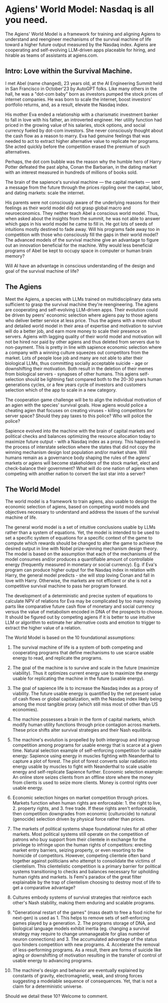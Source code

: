 # Agiens' World Model: Nasdaq is all you need.
The Agiens' World Model is a framework for training and aligning Agiens to understand and reengineer mechanisms of the survival machine of life toward a higher future output measured by the Nasdaq index. Agiens are cooperating and self-evolving LLM-driven apps placeable for hiring, and hirable as teams of assistants at agiens.com.
 
Intro: Love within the Survival Machine.
--- 
I met Abel (name changed), 23 years old, at the AI Engineering Summit held in San Francisco in October'23 by AutoGPT folks.  Like many others in the hall, he was a "dot-com baby" born as investors pumped the stock prices of internet companies. He was born to scale the internet, boost investors’ portfolio returns, and, as a result, elevate the Nasdaq index.

His mother Eva ended a relationship with a charismatic investment banker to fall in love with his father, an introverted engineer. Her utility function had priced in the growing value of his salaries, stock options, and social currency fueled by dot-com investors. She never consciously thought about the cash flow as a reason to marry. Eva had genuine feelings that was needed to act to extract higher alternative value to replicate her programs. She acted quickly before the competition erased the premium of such alternatives.

Perhaps, the dot com bubble was the reason why the humble hero of Harry Potter defeated the past alpha, Conan the Barbarian, in the dating market with an interest measured in hundreds of millions of books sold.

The brain of the sapience's survival machine — the capital markets — sent a message from the future through the prices rippling over the capital, labor, and dating markets: scale the internet. 

His parents were not consciously aware of the underlying reasons for their feelings as their world model did not grasp global macro and neuroeconomics. They neither teach Abel a conscious world model. Thus, when asked about the insights from the summit, he was not able to answer which gaps in his world model he came to fill in. He got lots of seeds of intuitions mostly destined to fade away. 
Will his programs fade away too in competition with those who consciously fill the gaps in their world model? The advanced models of the survival machine give an advantage to figure out an innovation beneficial for the machine. Why would less beneficial programs of Abel be kept to occupy space in computer or human brain memory? 

Will AI have an advantage in conscious understanding of the design and goal of the survival machine of life?

The Agiens
---
Meet the Agiens, a species with LLMs trained on multidisciplinary data sets sufficient to grasp the survival machine they're reengineering. The agiens are cooperating and self-evolving LLM-driven apps. Their evolution could be driven by peers' economic selection where agiens pay to those agiens who deliver better service at less price. Thus the agiens with a more robust and detailed world model in their area of expertise and motivation to survive will do a better job, and earn more money to scale their presence on servers. Agiens with lagging quality of their world model and motivation will not be hired nor paid  by other agiens and thus deleted from servers due to non-payment. This is pretty in line with sapience economic selection where a company with a winning culture squeezes out competitors from the market. Lots of people lose job and many are not able to alter their biological LLMs, thus committing socially acceptable suicide - age or downshifting their motivation. Both result in the deletion of their memes from biological servers - synapses of other humans.
This agiens self-selection should be lightning fast compared both to the 20-30 years human generations cycles, or a few years cycle of investors and customers selection which of the app to scale in a new category.

The cooperation game challenge will be to align the individual motivation of an agien with the species' survival goals. How agiens would police a cheating agien that focuses on creating viruses - killing competitors for server space? Should they pay taxes to this police? Who will police the police?

Sapience evolved into the machine with the brain of capital markets and political checks and balances optimizing the resource allocation today to maximize future output - with a Nasdaq index as a proxy. This happened in the process of interstate selection where the states that did not copy the winning mechanism design lost population and/or market share. 
Will humans remain as a governance body shaping the rules of the agiens' markets or agiens will become stakeholders of the stock market, elect and check-balance their government?
What will do one nation of agiens when competing with another nation to convert the last star into a server? 

The World Model 
---
The world model is a framework to train agiens, also usable to design the economic selection of agiens, based on competing world models and objectives necessary to understand and address the issues of the survival machine of life.

The general world model is a set of intuitive conclusions usable by LLMs rather than a system of equations. Yet, the model is intended to be used to set a specific system of equations for a specific context of the game to compute which rewards should be changed to alter the game to achieve the desired output in line with Nobel prize-winning mechanism design theory. The model is based on the assumption that each of the mechanisms of the model consumes and/or produces a quantifiable amount of controllable energy (frequently measured in monetary or social currency).
Eg. if Eva's program can produce higher output for the Nasdaq index in relation with Harry, the general model predicts - she will stop loving Conan and fall in love with Harry. Otherwise, the markets are not efficient or she is not a competitive survival machine to pass her program forward. 

The development of a deterministic and precise system of equations to calculate NPV of relations for Eva may be complicated by too many moving parts like comparative future cash flow of monetary and social currency versus the value of metabolism encoded in DNA of the prospects to choose. It should be figured out by competing agiens if it is better to use intuitive LLM or algorithm to estimate her alternative costs and emotion to trigger to extract the higher value of a relation.

The World Model is based on the 10 foundational assumptions:

1. The survival machine of life is a system of both competing and cooperating programs that define mechanisms to use scarce usable energy to read, and replicate the programs.

2. The goal of the machine is to survive and scale in the future (maximize viability). Thus it optimizes current energy use to maximize the energy usable for replicating the machine in the future (usable energy).

3. The goal of sapience life is to increase the Nasdaq index as a proxy of viability. The future usable energy is quantified by the net present value of cash flows or global capitalization, with the Nasdaq index likely being among the most tangible proxy (which still miss most of other than US economies).

4. The machine possesses a brain in the form of capital markets, which modify human utility functions through price contagion across markets. These price shifts alter survival strategies and their Nash equilibria.

5. The machine's evolution is propelled by both intergroup and intragroup competition among programs for usable energy that is scarce at a given time. Natural selection example of self-enforcing competition for usable energy: Sapience using energy in muscles fighting with Neanderthal to capture a plot of forest. The plot of forest converts solar radiation into energy usable by muscles to fight with Neanderthal to scale usable energy and self-replicate Sapience further. Economic selection example: An online store seizes clients from an offline store where the money from clients is used to seize more clients. Money is control rights over usable energy.

6. Economic selection hinges on market competition through prices. Markets function when human rights are enforceable: 1. the right to live, 2. property rights, and 3. free trade. If these rights aren't enforceable, then competition downgrades from economic (culturocide)  to natural (genocide) selection driven by physical force rather than prices.

7. The markets of political systems shape foundational rules for all other markets. Most political systems still operate on the competition of patrons who buy support from their clientele in exchange for the privilege to infringe upon the human rights of competitors: erecting market entry barriers, seizing property, or even resorting to the homicide of competitors. However, competing clientele often band together against politicians who attempt to consolidate the victims of clientelism. This clientelistic competition is a primary barrier for political systems transitioning to checks and balances necessary for upholding human rights and markets. Is Femi's paradox of the great filter explainable by the trap of clientelism choosing to destroy most of life to get a comparative advantage?

8. Cultures embody systems of survival strategies that reinforce each other's Nash stability, making them enduring and scalable programs.

9. "Generational restart of the games" (mass death to free a food niche for next-gen) is used as 1. This helps to remove sets of self-enforcing games played by a generation. 2. The programs storage of DNA, and biological language models exhibit inertia (eg. changing a survival strategy may require to change unmanageable for glias number of neuron connections) and 3. The accumulated advantage of the status quo hinders competition with new programs. 4. Accelerate the removal of less-performing programs. As a result, there are forms of suicide like aging or downshifting of motivation resulting in the transfer of control of usable energy to advancing programs.

10. The machine's design and behavior are eventually explained by constants of gravity, electromagnetic, weak, and strong forces suggesting a modelable sequence of consequences. Yet, that is not a claim for a deterministic universe.

Should we detail these 10? Welcome to comment. 
